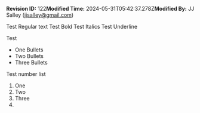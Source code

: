 **Revision ID:** 122**Modified Time:** 2024-05-31T05:42:37.278Z**Modified By:** JJ Salley (jjsalley@gmail.com)

﻿Test Regular text
Test Bold
Test Italics
Test Underline




Test
* One Bullets
* Two Bullets
* Three Bullets


Test number list
1. One
2. Two
3. Three
4.